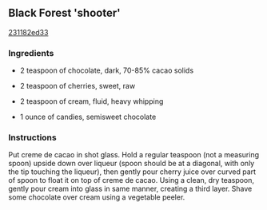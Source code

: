 ## Black Forest 'shooter'

[231182ed33](http://www.food.com/recipe/black-forest-shooter-133605)

### Ingredients

 - 2 teaspoon of chocolate, dark, 70-85% cacao solids

 - 2 teaspoon of cherries, sweet, raw

 - 2 teaspoon of cream, fluid, heavy whipping

 - 1 ounce of candies, semisweet chocolate

### Instructions

Put creme de cacao in shot glass. Hold a regular teaspoon (not a measuring spoon) upside down over liqueur (spoon should be at a diagonal, with only the tip touching the liqueur), then gently pour cherry juice over curved part of spoon to float it on top of creme de cacao. Using a clean, dry teaspoon, gently pour cream into glass in same manner, creating a third layer. Shave some chocolate over cream using a vegetable peeler.